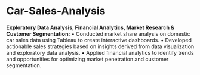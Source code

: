 # Car-Sales-Analysis

**Exploratory Data Analysis, Financial Analytics, Market Research & Customer Segmentation:**
•	Conducted market share analysis on domestic car sales data using Tableau to create interactive dashboards.
•	Developed actionable sales strategies based on insights derived from data visualization and exploratory data analysis.
•	Applied financial analytics to identify trends and opportunities for optimizing market penetration and customer segmentation.
 
